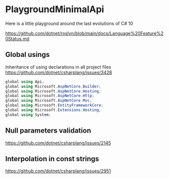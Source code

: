 # PlaygroundMinimalApi
Here is a little playground around the last evolutions of C# 10 

https://github.com/dotnet/roslyn/blob/main/docs/Language%20Feature%20Status.md

## Global usings
Inheritance of using declarations in all project files
https://github.com/dotnet/csharplang/issues/3428
```csharp
global using Api;
global using Microsoft.AspNetCore.Builder;
global using Microsoft.AspNetCore.Hosting;
global using Microsoft.AspNetCore.Http;
global using Microsoft.AspNetCore.Mvc;
global using Microsoft.EntityFrameworkCore;
global using Microsoft.Extensions.Hosting;
global using System;
```
## Null parameters validation
https://github.com/dotnet/csharplang/issues/2145

## Interpolation in const strings
https://github.com/dotnet/csharplang/issues/2951
